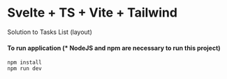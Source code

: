 # Svelte + TS + Vite + Tailwind

Solution to Tasks List (layout)


#### To run application (* NodeJS and npm are necessary to run this project)
```
npm install
npm run dev

```
